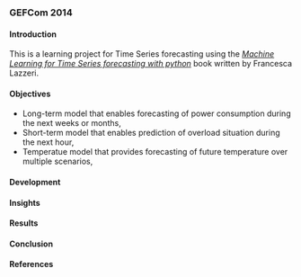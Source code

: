 ### GEFCom 2014

#### Introduction
This is a learning project for Time Series forecasting using the [*Machine Learning for Time Series forecasting with python*](https://www.amazon.com/Machine-Learning-Time-Forecasting-Python/dp/1119682363) book written by Francesca Lazzeri.


#### Objectives
* Long-term model that enables forecasting of power consumption during the next weeks or months,
* Short-term model that enables prediction of overload situation during the next hour,
* Temperatue model that provides forecasting of future temperature over multiple scenarios,


#### Development



#### Insights



#### Results



#### Conclusion



#### References
